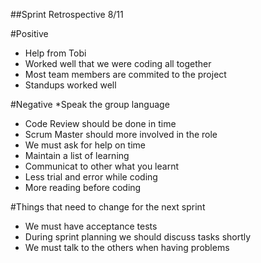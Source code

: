 ##Sprint Retrospective 8/11

#Positive
* Help from Tobi
* Worked well that we were coding all together
* Most team members are commited to the project
* Standups worked well

#Negative
*Speak the group language
* Code Review should be done in time
* Scrum Master should more involved in the role
* We must ask for help on time
* Maintain a list of learning
* Communicat to other what you learnt
* Less trial and error while coding
* More reading before coding

#Things that need to change for the next sprint

* We must have acceptance tests
* During sprint planning we should discuss tasks shortly
* We must talk to the others when having problems

